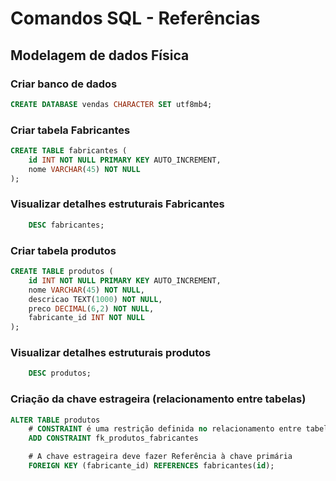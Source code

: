 # Comandos SQL - Referências

## Modelagem de dados Física

### Criar banco de dados


```sql
CREATE DATABASE vendas CHARACTER SET utf8mb4;
```

### Criar tabela Fabricantes

```sql
CREATE TABLE fabricantes (
    id INT NOT NULL PRIMARY KEY AUTO_INCREMENT,
    nome VARCHAR(45) NOT NULL
);
```

### Visualizar detalhes estruturais Fabricantes

```sql
    DESC fabricantes;
```	

### Criar tabela produtos

```sql
CREATE TABLE produtos (
    id INT NOT NULL PRIMARY KEY AUTO_INCREMENT,
    nome VARCHAR(45) NOT NULL,
    descricao TEXT(1000) NOT NULL,
    preco DECIMAL(6,2) NOT NULL,
    fabricante_id INT NOT NULL
);
```

### Visualizar detalhes estruturais produtos

```sql
    DESC produtos;
```

### Criação da chave estrageira (relacionamento entre tabelas)

```sql
ALTER TABLE produtos
    # CONSTRAINT é uma restrição definida no relacionamento entre tabelas
    ADD CONSTRAINT fk_produtos_fabricantes

    # A chave estrageira deve fazer Referência à chave primária
    FOREIGN KEY (fabricante_id) REFERENCES fabricantes(id);

```